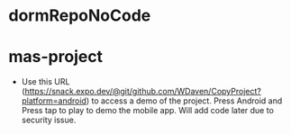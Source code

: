# dormRepoNoCode

# mas-project

- Use this URL (https://snack.expo.dev/@git/github.com/WDaven/CopyProject?platform=android) to access a demo of the project. Press Android and Press tap to play to demo the mobile app. Will add code later due to security issue. 
